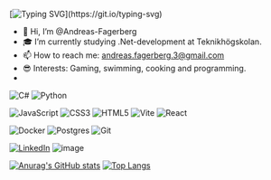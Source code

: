 [![Typing SVG](https://readme-typing-svg.demolab.com?font=Fira+Code&duration=2000&pause=1000&color=76F7A2&background=FFFFFF00&multiline=true&repeat=false&width=435&height=60&lines=Hi%2C+I'm+Andreas.+;Welcome+to+my+profile!)](https://git.io/typing-svg)

- 👋 Hi, I’m @Andreas-Fagerberg
- 🎓 I’m currently studying .Net-development at Teknikhögskolan.
- 📫 How to reach me: andreas.fagerberg.3@gmail.com
- 😎 Interests: Gaming, swimming, cooking and programming.
- 


![C#](https://img.shields.io/badge/c%23-%23239120.svg?style=for-the-badge&logo=csharp&logoColor=white)
![Python](https://img.shields.io/badge/python-3670A0?style=for-the-badge&logo=python&logoColor=ffdd54)

![JavaScript](https://img.shields.io/badge/javascript-%23323330.svg?style=for-the-badge&logo=javascript&logoColor=%23F7DF1E) 
![CSS3](https://img.shields.io/badge/css3-%231572B6.svg?style=for-the-badge&logo=css3&logoColor=white)
![HTML5](https://img.shields.io/badge/html5-%23E34F26.svg?style=for-the-badge&logo=html5&logoColor=white)
![Vite](https://img.shields.io/badge/vite-%23646CFF.svg?style=for-the-badge&logo=vite&logoColor=white)
![React](https://img.shields.io/badge/react-%2320232a.svg?style=for-the-badge&logo=react&logoColor=%2361DAFB)


![Docker](https://img.shields.io/badge/docker-%230db7ed.svg?style=for-the-badge&logo=docker&logoColor=white)
![Postgres](https://img.shields.io/badge/postgres-%23316192.svg?style=for-the-badge&logo=postgresql&logoColor=white)
![Git](https://img.shields.io/badge/git-%23F05033.svg?style=for-the-badge&logo=git&logoColor=white)

[![LinkedIn](https://img.shields.io/badge/LinkedIn-0077B5?style=for-the-badge&logo=linkedin&logoColor=white)](https://www.linkedin.com/in/andreas-fagerberg-923677324?utm_source=share&utm_campaign=share_via&utm_content=profile&utm_medium=android_app)
![image](https://img.shields.io/badge/Portfolio-255E63?style=for-the-badge&logo=About.me&logoColor=white)

[![Anurag's GitHub stats](github-readme-stats-iota-sage-60.vercel.app/api?username=Andreas-Fagerberg&theme=onedark&show_icons=true)](github-readme-stats-teal-nine-64.vercel.app) [![Top Langs](github-readme-stats-iota-sage-60.vercel.app/api/top-langs/?username=anuraghazra&layout=compact)](https://github.com/anuraghazra/github-readme-stats)

<!---
Andreas-Fagerberg/Andreas-Fagerberg is a ✨ special ✨ repository because its `README.md` (this file) appears on your GitHub profile.
You can click the Preview link to take a look at your changes.
--->

